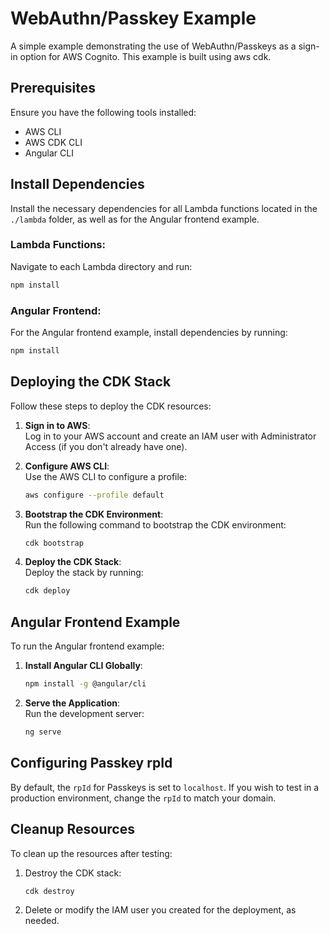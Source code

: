 
# WebAuthn/Passkey Example

A simple example demonstrating the use of WebAuthn/Passkeys as a sign-in option for AWS Cognito.
This example is built using aws cdk.

## Prerequisites
Ensure you have the following tools installed:
- AWS CLI
- AWS CDK CLI
- Angular CLI

## Install Dependencies
Install the necessary dependencies for all Lambda functions located in the `./lambda` folder, as well as for the Angular frontend example.

### Lambda Functions:
Navigate to each Lambda directory and run:
```bash
npm install
```

### Angular Frontend:
For the Angular frontend example, install dependencies by running:
```bash
npm install
```

## Deploying the CDK Stack
Follow these steps to deploy the CDK resources:

1. **Sign in to AWS**:  
   Log in to your AWS account and create an IAM user with Administrator Access (if you don't already have one).

2. **Configure AWS CLI**:  
   Use the AWS CLI to configure a profile:
   ```bash
   aws configure --profile default
   ```

3. **Bootstrap the CDK Environment**:  
   Run the following command to bootstrap the CDK environment:
   ```bash
   cdk bootstrap
   ```

4. **Deploy the CDK Stack**:  
   Deploy the stack by running:
   ```bash
   cdk deploy
   ```

## Angular Frontend Example

To run the Angular frontend example:

1. **Install Angular CLI Globally**:
   ```bash
   npm install -g @angular/cli
   ```

2. **Serve the Application**:  
   Run the development server:
   ```bash
   ng serve
   ```

## Configuring Passkey rpId
By default, the `rpId` for Passkeys is set to `localhost`. If you wish to test in a production environment, change the `rpId` to match your domain.

## Cleanup Resources
To clean up the resources after testing:

1. Destroy the CDK stack:
   ```bash
   cdk destroy
   ```

2. Delete or modify the IAM user you created for the deployment, as needed.